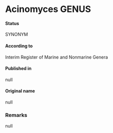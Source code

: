 # Acinomyces GENUS

#### Status
SYNONYM

#### According to
Interim Register of Marine and Nonmarine Genera

#### Published in
null

#### Original name
null

### Remarks
null